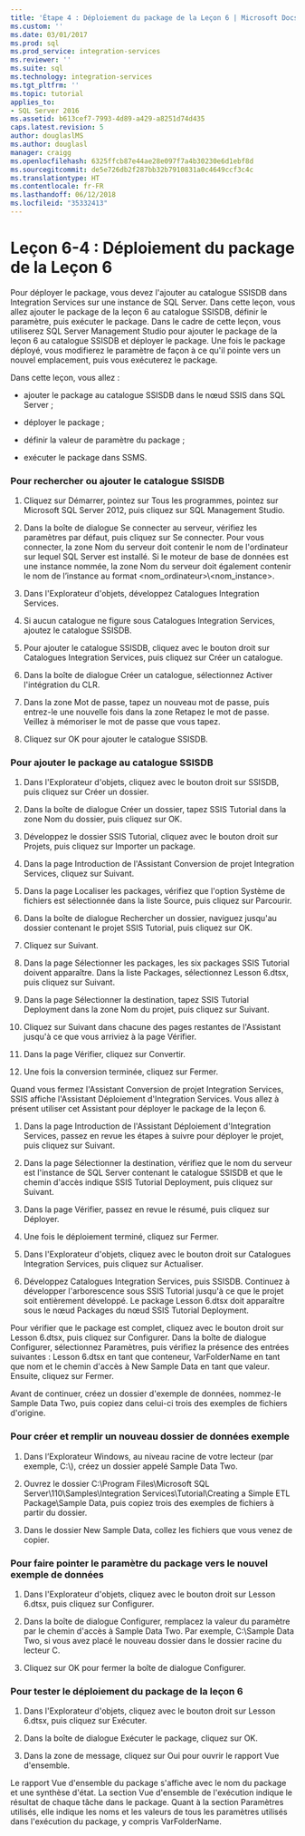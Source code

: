 ```yaml
---
title: 'Étape 4 : Déploiement du package de la Leçon 6 | Microsoft Docs'
ms.custom: ''
ms.date: 03/01/2017
ms.prod: sql
ms.prod_service: integration-services
ms.reviewer: ''
ms.suite: sql
ms.technology: integration-services
ms.tgt_pltfrm: ''
ms.topic: tutorial
applies_to:
- SQL Server 2016
ms.assetid: b613cef7-7993-4d89-a429-a8251d74d435
caps.latest.revision: 5
author: douglaslMS
ms.author: douglasl
manager: craigg
ms.openlocfilehash: 6325ffcb87e44ae28e097f7a4b30230e6d1ebf8d
ms.sourcegitcommit: de5e726db2f287bb32b7910831a0c4649ccf3c4c
ms.translationtype: HT
ms.contentlocale: fr-FR
ms.lasthandoff: 06/12/2018
ms.locfileid: "35332413"
---
```

# <a name="lesson-6-4---deploying-the-lesson-6-package"></a>Leçon 6-4 : Déploiement du package de la Leçon 6
Pour déployer le package, vous devez l'ajouter au catalogue SSISDB dans Integration Services sur une instance de SQL Server. Dans cette leçon, vous allez ajouter le package de la leçon 6 au catalogue SSISDB, définir le paramètre, puis exécuter le package. Dans le cadre de cette leçon, vous utiliserez SQL Server Management Studio pour ajouter le package de la leçon 6 au catalogue SSISDB et déployer le package. Une fois le package déployé, vous modifierez le paramètre de façon à ce qu'il pointe vers un nouvel emplacement, puis vous exécuterez le package.  
  
Dans cette leçon, vous allez :  
  
-   ajouter le package au catalogue SSISDB dans le nœud SSIS dans SQL Server ;  
  
-   déployer le package ;  
  
-   définir la valeur de paramètre du package ;  
  
-   exécuter le package dans SSMS.  
  
### <a name="to-locate-or-add-the-ssisdb-catalog"></a>Pour rechercher ou ajouter le catalogue SSISDB  
  
1.  Cliquez sur Démarrer, pointez sur Tous les programmes, pointez sur Microsoft SQL Server 2012, puis cliquez sur SQL Management Studio.  
  
2.  Dans la boîte de dialogue Se connecter au serveur, vérifiez les paramètres par défaut, puis cliquez sur Se connecter. Pour vous connecter, la zone Nom du serveur doit contenir le nom de l'ordinateur sur lequel SQL Server est installé. Si le moteur de base de données est une instance nommée, la zone Nom du serveur doit également contenir le nom de l’instance au format <nom_ordinateur>\\<nom_instance>.  
  
3.  Dans l'Explorateur d'objets, développez Catalogues Integration Services.  
  
4.  Si aucun catalogue ne figure sous Catalogues Integration Services, ajoutez le catalogue SSISDB.  
  
5.  Pour ajouter le catalogue SSISDB, cliquez avec le bouton droit sur Catalogues Integration Services, puis cliquez sur Créer un catalogue.  
  
6.  Dans la boîte de dialogue Créer un catalogue, sélectionnez Activer l'intégration du CLR.  
  
7.  Dans la zone Mot de passe, tapez un nouveau mot de passe, puis entrez-le une nouvelle fois dans la zone Retapez le mot de passe. Veillez à mémoriser le mot de passe que vous tapez.  
  
8.  Cliquez sur OK pour ajouter le catalogue SSISDB.  
  
### <a name="to-add-the-package-to-the-ssisdb-catalog"></a>Pour ajouter le package au catalogue SSISDB  
  
1.  Dans l'Explorateur d'objets, cliquez avec le bouton droit sur SSISDB, puis cliquez sur Créer un dossier.  
  
2.  Dans la boîte de dialogue Créer un dossier, tapez SSIS Tutorial dans la zone Nom du dossier, puis cliquez sur OK.  
  
3.  Développez le dossier SSIS Tutorial, cliquez avec le bouton droit sur Projets, puis cliquez sur Importer un package.  
  
4.  Dans la page Introduction de l'Assistant Conversion de projet Integration Services, cliquez sur Suivant.  
  
5.  Dans la page Localiser les packages, vérifiez que l'option Système de fichiers est sélectionnée dans la liste Source, puis cliquez sur Parcourir.  
  
6.  Dans la boîte de dialogue Rechercher un dossier, naviguez jusqu'au dossier contenant le projet SSIS Tutorial, puis cliquez sur OK.  
  
7.  Cliquez sur Suivant.  
  
8.  Dans la page Sélectionner les packages, les six packages SSIS Tutorial doivent apparaître. Dans la liste Packages, sélectionnez Lesson 6.dtsx, puis cliquez sur Suivant.  
  
9. Dans la page Sélectionner la destination, tapez SSIS Tutorial Deployment dans la zone Nom du projet, puis cliquez sur Suivant.  
  
10. Cliquez sur Suivant dans chacune des pages restantes de l'Assistant jusqu'à ce que vous arriviez à la page Vérifier.  
  
11. Dans la page Vérifier, cliquez sur Convertir.  
  
12. Une fois la conversion terminée, cliquez sur Fermer.  
  
Quand vous fermez l'Assistant Conversion de projet Integration Services, SSIS affiche l'Assistant Déploiement d'Integration Services. Vous allez à présent utiliser cet Assistant pour déployer le package de la leçon 6.  
  
1.  Dans la page Introduction de l'Assistant Déploiement d'Integration Services, passez en revue les étapes à suivre pour déployer le projet, puis cliquez sur Suivant.  
  
2.  Dans la page Sélectionner la destination, vérifiez que le nom du serveur est l'instance de SQL Server contenant le catalogue SSISDB et que le chemin d'accès indique SSIS Tutorial Deployment, puis cliquez sur Suivant.  
  
3.  Dans la page Vérifier, passez en revue le résumé, puis cliquez sur Déployer.  
  
4.  Une fois le déploiement terminé, cliquez sur Fermer.  
  
5.  Dans l'Explorateur d'objets, cliquez avec le bouton droit sur Catalogues Integration Services, puis cliquez sur Actualiser.  
  
6.  Développez Catalogues Integration Services, puis SSISDB. Continuez à développer l'arborescence sous SSIS Tutorial jusqu'à ce que le projet soit entièrement développé. Le package Lesson 6.dtsx doit apparaître sous le nœud Packages du nœud SSIS Tutorial Deployment.  
  
Pour vérifier que le package est complet, cliquez avec le bouton droit sur Lesson 6.dtsx, puis cliquez sur Configurer. Dans la boîte de dialogue Configurer, sélectionnez Paramètres, puis vérifiez la présence des entrées suivantes : Lesson 6.dtsx en tant que conteneur, VarFolderName en tant que nom et le chemin d'accès à New Sample Data en tant que valeur. Ensuite, cliquez sur Fermer.  
  
Avant de continuer, créez un dossier d'exemple de données, nommez-le Sample Data Two, puis copiez dans celui-ci trois des exemples de fichiers d'origine.  
  
### <a name="to-create-and-populate-a-new-sample-data-folder"></a>Pour créer et remplir un nouveau dossier de données exemple  
  
1.  Dans l’Explorateur Windows, au niveau racine de votre lecteur (par exemple, C:\\), créez un dossier appelé Sample Data Two.  
  
2.  Ouvrez le dossier C:\Program Files\Microsoft SQL Server\110\Samples\Integration Services\Tutorial\Creating a Simple ETL Package\Sample Data, puis copiez trois des exemples de fichiers à partir du dossier.  
  
3.  Dans le dossier New Sample Data, collez les fichiers que vous venez de copier.  
  
### <a name="to-change-the-package-parameter-to-point-to-the-new-sample-data"></a>Pour faire pointer le paramètre du package vers le nouvel exemple de données  
  
1.  Dans l'Explorateur d'objets, cliquez avec le bouton droit sur Lesson 6.dtsx, puis cliquez sur Configurer.  
  
2.  Dans la boîte de dialogue Configurer, remplacez la valeur du paramètre par le chemin d'accès à Sample Data Two. Par exemple, C:\Sample Data Two, si vous avez placé le nouveau dossier dans le dossier racine du lecteur C.  
  
3.  Cliquez sur OK pour fermer la boîte de dialogue Configurer.  
  
### <a name="to-test-the-lesson-6-package-deployment"></a>Pour tester le déploiement du package de la leçon 6  
  
1.  Dans l'Explorateur d'objets, cliquez avec le bouton droit sur Lesson 6.dtsx, puis cliquez sur Exécuter.  
  
2.  Dans la boîte de dialogue Exécuter le package, cliquez sur OK.  
  
3.  Dans la zone de message, cliquez sur Oui pour ouvrir le rapport Vue d'ensemble.  
  
Le rapport Vue d'ensemble du package s'affiche avec le nom du package et une synthèse d'état. La section Vue d'ensemble de l'exécution indique le résultat de chaque tâche dans le package. Quant à la section Paramètres utilisés, elle indique les noms et les valeurs de tous les paramètres utilisés dans l'exécution du package, y compris VarFolderName.  
  
  
  
